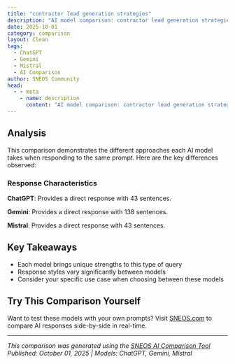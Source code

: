 ```yaml
---
title: "contractor lead generation strategies"
description: "AI model comparison: contractor lead generation strategies..."
date: 2025-10-01
category: comparison
layout: Clean
tags:
  - ChatGPT
  - Gemini
  - Mistral
  - AI Comparison
author: SNEOS Community
head:
  - - meta
    - name: description
      content: "AI model comparison: contractor lead generation strategies..."
---
```


<ChatComparison
  title="contractor lead generation strategies"
  prompt="contractor lead generation strategies"
  :responses='{"ChatGPT": "Certainly! Here are several effective contractor lead generation strategies that can help you attract and convert potential clients:\n\n### 1. **Optimize Your Website**\n- **SEO:** Use local SEO to ensure your business appears in searches like \u0022contractor near me\u0022 or \u0022home renovation [city].\u0022\n- **Showcase Portfolio:** Display past projects with before-and-after photos.\n- **Clear CTAs:** Include strong calls to action such as \u201CRequest a Free Quote\u201D or \u201CSchedule a Consultation.\u201D\n\n### 2. **Leverage Online Directories and Review Sites**\n- Create profiles on platforms like Angie\u2019s List, HomeAdvisor, Houzz, Yelp, and Google My Business.\n- Encourage satisfied clients to leave positive reviews.\n- Respond promptly and professionally to reviews.\n\n### 3. **Content Marketing**\n- Start a blog with helpful tips related to contracting, renovations, or maintenance.\n- Create videos demonstrating your work, client testimonials, or DIY advice.\n- Offer downloadable guides or checklists in exchange for contact information.\n\n### 4. **Social Media Marketing**\n- Use platforms like Facebook, Instagram, and LinkedIn to showcase projects, share client testimonials, and engage with the community.\n- Run targeted ads focusing on your local area.\n- Join local community groups and participate in conversations without being overly promotional.\n\n### 5. **Networking and Partnerships**\n- Partner with real estate agents, architects, interior designers, and suppliers who can refer clients.\n- Attend local home shows, trade fairs, and Chamber of Commerce events.\n- Join local business groups and contractor associations.\n\n### 6. **Referral Programs**\n- Offer incentives to existing clients or partners who refer new business.\n- Provide excellent service to encourage word-of-mouth referrals naturally.\n\n### 7. **Email Marketing**\n- Build an email list by collecting contact information via your website or events.\n- Send regular newsletters with project highlights, promotions, and industry news.\n- Personalize emails to nurture leads over time.\n\n### 8. **Paid Advertising**\n- Use Google Ads targeting keywords relevant to your services and location.\n- Try Facebook and Instagram ads to reach homeowners within your service area.\n- Consider local radio or newspaper ads if they reach your target demographic.\n\n### 9. **Cold Outreach**\n- Direct mail postcards or flyers in targeted neighborhoods.\n- Door-to-door introductions with brochures for newly constructed or older homes.\n- Follow-up calls or emails to leads gathered from networking or online platforms.\n\n### 10. **Offer Free Workshops or Consultations**\n- Host local DIY workshops or seminars about home improvement topics.\n- Offer free estimates or consultations to attract potential clients.\n\n---\n\n### Tips for Success:\n- Track where your leads come from to focus efforts on the most effective channels.\n- Maintain consistent follow-up to convert leads into customers.\n- Keep your brand professional and trustworthy across all platforms.\n\nIf you want, I can help you create a detailed plan or content for any of these strategies!", "Gemini": "Okay, let\u0027s break down contractor lead generation strategies. To give you the most useful advice, I\u0027ll cover a wide range of approaches, from online to offline, and discuss the pros and cons of each.\n\n**I. Foundation: Core Principles for All Strategies**\n\nBefore diving into specific tactics, keep these fundamental principles in mind:\n\n* **Know Your Ideal Customer:** Who are you trying to reach? (e.g., affluent homeowners, first-time buyers, commercial businesses). Knowing their demographics, needs, pain points, and online/offline behavior is crucial. Create a detailed \u0022customer avatar.\u0022\n* **Build a Professional Brand:** Your brand is more than just a logo. It\u0027s your reputation, expertise, and the promise you make to customers. Ensure your website, marketing materials, and communication reflect professionalism, trustworthiness, and quality.\n* **Excellent Customer Service:** Word-of-mouth is still powerful. Happy clients are your best salespeople. Prioritize responsiveness, clear communication, and going the extra mile. Actively solicit reviews and testimonials.\n* **Track Your Results:** Don\u0027t just throw money at marketing. Use analytics to measure what\u0027s working and what\u0027s not. This allows you to refine your strategies and maximize your ROI.\n* **Budget:** How much can you afford to spend on marketing each month? Knowing your budget will allow you to focus on the most cost effective lead generation strategies.\n\n**II. Online Lead Generation Strategies**\n\nA. **Website Optimization (Your Digital Hub)**\n\n* **Professional Website:**\n * **Mobile-Friendly (Responsive Design):** Essential, as many people search on their phones.\n * **Clear Value Proposition:** Immediately communicate what you do and why you\u0027re the best choice.\n * **Easy Navigation:** Users should easily find what they\u0027re looking for (services, portfolio, contact info).\n * **High-Quality Content:** Informative blog posts, articles, and FAQs that address common homeowner questions. Demonstrates expertise and improves SEO.\n * **Compelling Visuals:** Professional photos and videos of your work. \u0022Before \u0026 After\u0022 shots are powerful.\n * **Clear Call to Action (CTA):** Encourage visitors to contact you (e.g., \u0022Get a Free Estimate,\u0022 \u0022Schedule a Consultation\u0022).\n * **Secure Website:** Make sure your website is secure with HTTPS.\n\n* **Search Engine Optimization (SEO):**\n * **Keyword Research:** Identify the terms your target customers are searching for (e.g., \u0022kitchen remodel [city],\u0022 \u0022roof repair near me\u0022). Use tools like Google Keyword Planner, Ahrefs, or SEMrush.\n * **On-Page Optimization:** Optimize your website content, meta descriptions, and image alt tags with relevant keywords.\n * **Off-Page Optimization (Link Building):** Get links from other reputable websites in your industry or local community. This boosts your website\u0027s authority.\n * **Local SEO:**\n * **Google My Business (GMB) Profile:** Claim and optimize your GMB profile. This is crucial for ranking in local search results. Include accurate contact information, business hours, photos, and services. Actively manage and respond to reviews.\n * **Local Citations:** List your business in online directories (e.g., Yelp, Angie\u0027s List, HomeAdvisor, BBB). Ensure consistent NAP (Name, Address, Phone Number) across all listings.\n * **Local Content:** Create content that is relevant to your local area (e.g., blog posts about local building codes or community events).\n\nB. **Paid Advertising**\n\n* **Google Ads (Pay-Per-Click - PPC):**\n * **Targeted Campaigns:** Create campaigns that target specific keywords, locations, and demographics.\n * **Compelling Ad Copy:** Write ads that highlight your unique selling points and include a clear call to action.\n * **Landing Page Optimization:** Direct ad traffic to dedicated landing pages that are optimized for conversions.\n * **Remarketing:** Show ads to people who have previously visited your website but didn\u0027t convert.\n* **Social Media Advertising (Facebook, Instagram, etc.):**\n * **Targeted Ads:** Target users based on demographics, interests, and behaviors.\n * **Visual Content:** Use high-quality images and videos to capture attention.\n * **Lead Generation Forms:** Create lead generation forms directly within the social media platform to capture contact information.\n* **Local Service Ads (LSAs):**\n * Appears above traditional Google Ads.\n * Pay only for qualified leads.\n * Requires a background check and insurance verification, which can build trust with potential customers.\n\nC. **Social Media Marketing (Organic)**\n\n* **Choose the Right Platforms:** Focus on the platforms where your target audience spends their time (e.g., Facebook, Instagram, Pinterest, LinkedIn).\n* **Consistent Posting:** Post regularly with engaging content (e.g., project updates, before \u0026 after photos, helpful tips, behind-the-scenes glimpses).\n* **Engage with Your Audience:** Respond to comments and messages promptly. Run contests and polls to encourage interaction.\n* **Showcase Your Expertise:** Share informative content that demonstrates your knowledge and skills.\n* **Run Contests and Giveaways:** Help build engagement and brand awareness.\n\nD. **Email Marketing**\n\n* **Build an Email List:** Offer a free resource (e.g., a checklist, a guide) in exchange for email addresses.\n* **Segment Your List:** Divide your list based on interests and needs.\n* **Personalized Emails:** Personalize your email messages to make them more relevant.\n* **Provide Value:** Send informative and helpful content, not just sales pitches.\n* **Promote Special Offers:** Offer discounts and promotions to your email subscribers.\n\nE. **Online Directories and Review Sites:**\n\n* **Yelp:** Create and optimize your Yelp profile. Encourage satisfied customers to leave reviews.\n* **Angie\u0027s List/Angi:** List your business and solicit reviews.\n* **HomeAdvisor:** Generate leads through HomeAdvisor\u0027s lead generation service.\n* **Houzz:** Showcase your projects and connect with potential clients.\n* **Better Business Bureau (BBB):** Maintain a good BBB rating.\n\n**III. Offline Lead Generation Strategies**\n\nA. **Networking**\n\n* **Local Business Associations:** Join your local Chamber of Commerce, Home Builders Association, or other relevant organizations.\n* **Industry Events:** Attend trade shows, conferences, and workshops.\n* **Referral Partners:** Build relationships with complementary businesses (e.g., real estate agents, interior designers, plumbers, electricians).\n\nB. **Referral Programs**\n\n* **Incentivize Referrals:** Offer rewards to customers who refer new clients.\n* **Make it Easy to Refer:** Provide customers with referral cards or a simple online referral form.\n\nC. **Direct Mail Marketing**\n\n* **Targeted Mailings:** Send postcards, brochures, or letters to homeowners in specific neighborhoods.\n* **Eye-Catching Design:** Create visually appealing materials that stand out.\n* **Clear Call to Action:** Tell recipients what you want them to do (e.g., visit your website, call for a free estimate).\n\nD. **Print Advertising**\n\n* **Local Newspapers and Magazines:** Advertise in local publications that are read by your target audience.\n* **Community Newsletters:** Sponsor or advertise in community newsletters.\n\nE. **Signage**\n\n* **Job Site Signs:** Place signs at your job sites to let neighbors know who you are.\n* **Vehicle Wraps:** Turn your vehicles into mobile billboards.\n\nF. **Community Involvement**\n\n* **Sponsor Local Events:** Support local charities, sports teams, or community events.\n* **Offer Workshops or Seminars:** Host workshops or seminars on topics related to home improvement.\n\n**IV. Combining Online and Offline Strategies**\n\nThe most effective lead generation campaigns often combine both online and offline tactics. For example:\n\n* **Use direct mail to drive traffic to your website.**\n* **Promote your social media pages on your job site signs.**\n* **Ask for online reviews after completing a project.**\n\n**V. Important Considerations**\n\n* **Legal and Ethical Compliance:** Ensure your marketing practices comply with all applicable laws and regulations (e.g., TCPA for telemarketing, CAN-SPAM Act for email marketing).\n* **Insurance and Licensing:** Make sure you have the necessary insurance and licenses to operate legally in your area. This builds trust with potential clients.\n* **Reputation Management:** Monitor your online reputation and respond to reviews (both positive and negative).\n\n**VI. Key Takeaways**\n\n* **Focus on your ideal customer.**\n* **Build a strong brand.**\n* **Provide excellent customer service.**\n* **Track your results and adjust your strategies.**\n* **Be consistent and patient.** Lead generation takes time and effort.\n* **Don\u0027t be afraid to experiment.** Try different tactics and see what works best for your business.\n\nBy implementing these strategies and consistently working to improve your marketing efforts, you can generate a steady stream of high-quality leads for your contracting business. Good luck!\n", "Mistral": "Generating leads for a contracting business involves a mix of online and offline strategies. Here are some effective methods to consider:\n\n### Online Strategies\n\n1. **Website Optimization**:\n - **SEO (Search Engine Optimization)**: Ensure your website is optimized for local search terms related to your services.\n - **Content Marketing**: Create valuable content such as blog posts, case studies, and how-to guides that attract potential clients.\n\n2. **Social Media Marketing**:\n - **Facebook and Instagram**: Share before-and-after photos, customer testimonials, and behind-the-scenes content.\n - **LinkedIn**: Connect with other professionals and businesses that might need your services.\n\n3. **Paid Advertising**:\n - **Google Ads**: Target specific keywords and locations to reach potential clients searching for your services.\n - **Social Media Ads**: Use Facebook, Instagram, and LinkedIn ads to target specific demographics and interests.\n\n4. **Email Marketing**:\n - **Newsletters**: Send regular updates, promotions, and educational content to your email list.\n - **Drip Campaigns**: Automate a series of emails to nurture leads and keep them engaged.\n\n5. **Online Directories and Review Sites**:\n - **Google My Business**: Ensure your listing is up-to-date and encourage customers to leave reviews.\n - **Yelp, Angie\u0027s List, and HomeAdvisor**: Claim your profiles and actively manage your reviews.\n\n6. **Webinars and Online Events**:\n - Host webinars or online Q\u0026A sessions to educate potential clients about your services and expertise.\n\n### Offline Strategies\n\n1. **Networking**:\n - **Local Business Groups**: Join local chambers of commerce, business associations, and networking groups.\n - **Industry Events**: Attend trade shows, conferences, and expos related to your industry.\n\n2. **Referral Programs**:\n - **Existing Clients**: Offer incentives for current clients to refer new business.\n - **Partnerships**: Partner with complementary businesses to cross-promote each other\u0027s services.\n\n3. **Direct Mail**:\n - **Targeted Mailings**: Send direct mail pieces to homeowners or businesses in your target area.\n - **Postcards and Flyers**: Use eye-catching designs and clear calls-to-action.\n\n4. **Community Involvement**:\n - **Sponsorships**: Sponsor local events, sports teams, or community projects.\n - **Charity Work**: Participate in charity events or offer pro bono services to build goodwill.\n\n5. **Signage and Branding**:\n - **Vehicle Wraps**: Use your company vehicles as mobile billboards.\n - **Yard Signs**: Place signs at job sites to attract attention from passersby.\n\n6. **Cold Calling and Door-to-Door**:\n - **Cold Calling**: Reach out to potential clients directly via phone.\n - **Door-to-Door**: Visit homes or businesses in your target area to introduce your services.\n\n### Combining Strategies\n\n1. **Integrated Campaigns**:\n - Combine online and offline strategies for a more comprehensive approach. For example, use direct mail to drive traffic to a landing page where potential clients can sign up for a webinar.\n\n2. **Follow-Up**:\n - **CRM Systems**: Use a Customer Relationship Management (CRM) system to track leads and follow up consistently.\n - **Personal Touch**: Follow up with personalized emails or phone calls to build relationships and close deals.\n\nBy implementing a mix of these strategies, you can effectively generate leads and grow your contracting business."}' 
  published-date="19:24"
/>

## Analysis

This comparison demonstrates the different approaches each AI model takes when responding to the same prompt. Here are the key differences observed:

### Response Characteristics

**ChatGPT**: Provides a direct response with 43 sentences. 

**Gemini**: Provides a direct response with 138 sentences. 

**Mistral**: Provides a direct response with 43 sentences. 

## Key Takeaways

- Each model brings unique strengths to this type of query
- Response styles vary significantly between models
- Consider your specific use case when choosing between these models

## Try This Comparison Yourself

Want to test these models with your own prompts? Visit [SNEOS.com](https://sneos.com) to compare AI responses side-by-side in real-time.

---

*This comparison was generated using the [SNEOS AI Comparison Tool](https://sneos.com)*
*Published: October 01, 2025 | Models: ChatGPT, Gemini, Mistral*
